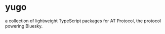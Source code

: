 # yugo
a collection of lightweight TypeScript packages for AT Protocol, the protocol powering Bluesky.
